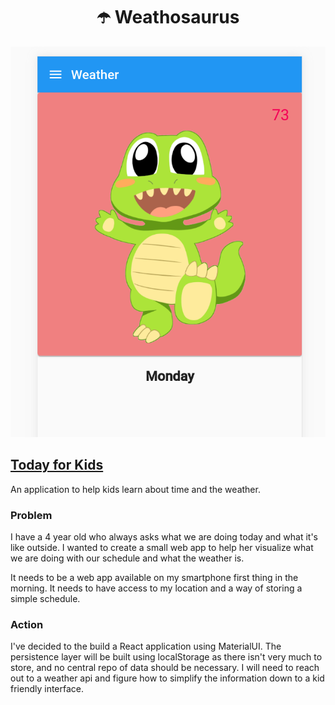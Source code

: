 <h1 align="center">
  ☂️ Weathosaurus
</h1>

[![bg][banner]][weathosaurus]

## [Today for Kids][weathosaurus]

An application to help kids learn about time and the weather.

### Problem

I have a 4 year old who always asks what we are doing today and what it's like outside. I wanted to create a small web app to help her visualize what we are doing with our schedule and what the weather is.

It needs to be a web app available on my smartphone first thing in the morning. It needs to have access to my location and a way of storing a simple schedule.

### Action

I've decided to the build a React application using MaterialUI. The persistence layer will be built using localStorage as there isn't very much to store, and no central repo of data should be necessary. I will need to reach out to a weather api and figure how to simplify the information down to a kid friendly interface.

[weathosaurus]:https://weathosaurus.netlify.app/settings
[banner]: https://github.com/csellis/today-for-kids/blob/master/screenshot.png
